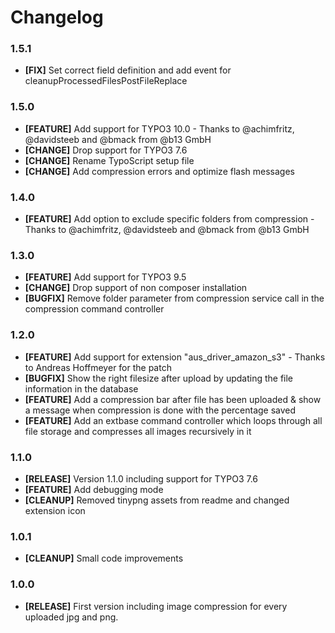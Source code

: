 # Changelog

### 1.5.1
* **[FIX]** Set correct field definition and add event for cleanupProcessedFilesPostFileReplace

### 1.5.0
* **[FEATURE]** Add support for TYPO3 10.0 - Thanks to @achimfritz, @davidsteeb and @bmack from @b13 GmbH
* **[CHANGE]** Drop support for TYPO3 7.6
* **[CHANGE]** Rename TypoScript setup file
* **[CHANGE]** Add compression errors and optimize flash messages

### 1.4.0
* **[FEATURE]** Add option to exclude specific folders from compression - Thanks to @achimfritz, @davidsteeb and @bmack from @b13 GmbH

### 1.3.0
* **[FEATURE]** Add support for TYPO3 9.5
* **[CHANGE]** Drop support of non composer installation
* **[BUGFIX]** Remove folder parameter from compression service call in the compression command controller

### 1.2.0
* **[FEATURE]** Add support for extension "aus_driver_amazon_s3" - Thanks to Andreas Hoffmeyer for the patch
* **[BUGFIX]** Show the right filesize after upload by updating the file information in the database
* **[FEATURE]** Add a compression bar after file has been uploaded & show a message when compression is done with the percentage saved
* **[FEATURE]** Add an extbase command controller which loops through all file storage and compresses all images recursively in it

### 1.1.0
* **[RELEASE]** Version 1.1.0 including support for TYPO3 7.6
* **[FEATURE]** Add debugging mode
* **[CLEANUP]** Removed tinypng assets from readme and changed extension icon

### 1.0.1
* **[CLEANUP]** Small code improvements

### 1.0.0
* **[RELEASE]** First version including image compression for every uploaded jpg and png.
